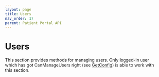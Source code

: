 ```yaml
---
layout: page
title: Users
nav_order: 17
parent: Patient Portal API
---
```


# Users

This section provides methods for managing users. Only logged-in user which has got CanManageUsers right (see [GetConfig](../authentication/getconfig)) is able to work with this section.
